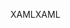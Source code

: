 <span data-ttu-id="11aed-101">XAML</span><span class="sxs-lookup"><span data-stu-id="11aed-101">XAML</span></span>